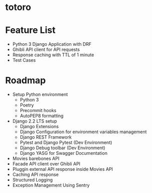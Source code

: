 # totoro

# Feature List
- Python 3 Django Application with DRF
- Ghibli API client for API requests
- Response caching with TTL of 1 minute
- Test Cases

# Roadmap
- Setup Python environment
    - Python 3
    - Poetry
    - Precommit hooks
    - AutoPEP8 formatting
- Django 2.2 LTS setup
    - Django Extensions
    - Django Configuration for environment variables management
    - Django REST Framework
    - Pytest and Django Pytest (Dev Environment)
    - Django Debug toolbar (Dev Environment)
    - Django YASG for Swagger Documentation
- Movies barebones API
- Facade API client over Ghibli API
- Pluggin external API response inside Movies API
- Caching API response
- Structured Logging
- Exception Management Using Sentry
